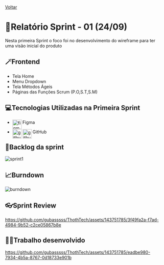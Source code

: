 <a href="../README.md">Voltar</a>

# 📄Relatório Sprint - 01 (24/09)

Nesta primeira Sprint o foco foi no desenvolvimento do wireframe para ter uma visão inicial do produto

## 🪄Frontend

<ul>
  <li>Tela Home</li>
  <li>Menu Dropdown</li>
  <li>Tela Métodos Ágeis</li>
  <li>Páginas das Funções Scrum (P.O,S.T,S.M)</li>
</ul>

<h2 aling="center"> 💻Tecnologias Utilizadas na Primeira Sprint </h2>
<span id="tecnologia">


 * <p>
       <img align="left" title="figma-logo" height="30px" src="https://user-images.githubusercontent.com/76211125/227502784-c94d5e2d-2e39-449b-ba85-053b9106b979.png"/>  Figma 
 </p>

 * <p>
      <img align="left" title="github-dark" height="30px" src="https://user-images.githubusercontent.com/76211125/227561942-1503fb74-eb8e-41d1-936e-bf22bc2d70eb.png#gh-dark-mode-only"/>
      <img align="left" title="github-light" height="30px" src="https://user-images.githubusercontent.com/76211125/227561896-a90cea71-7431-4908-ac8d-71fc02603eeb.png#gh-light-mode-only"/>
     GitHub 
 </p>


## 📃Backlog da sprint
<img align=center src="https://github.com/gubasssss/ThothTech/assets/143751785/4fe0048a-0456-47a8-ada3-4672f04cbbc5" alt="sprint1"/>

## 📈Burndown
<img align=center src="https://github.com/gubasssss/ThothTech/assets/143751785/a5105b4a-c1f2-4d58-8290-b1914a5f08c6" alt="burndown"/>

## 👓Sprint Review

https://github.com/gubasssss/ThothTech/assets/143751785/3f49fa2a-f7ad-4984-9b52-c2ce05867b8e

## 👨‍💻Trabalho desenvolvido

https://github.com/gubasssss/ThothTech/assets/143751785/eadbe980-7934-4b5a-8767-0d18733e901b



